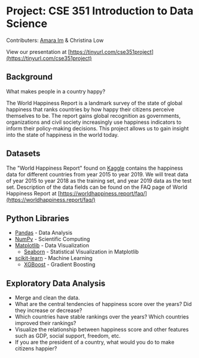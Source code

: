 # Project: CSE 351 Introduction to Data Science

Contributers: [Amara Im](https://github.com/amaraim22) & Christina Low

View our presentation at [https://tinyurl.com/cse351project](https://tinyurl.com/cse351project)

## Background

What makes people in a country happy?

The World Happiness Report is a landmark survey of the state of global happiness that ranks countries by how happy their citizens perceive themselves to be. The report gains global recognition as governments, organizations and civil society increasingly use happiness indicators to inform their policy-making decisions. This project allows us to gain insight into the state of happiness in the world today.

## Datasets

The "World Happiness Report" found on [Kaggle](https://www.kaggle.com/datasets/unsdsn/world-happiness) contains the happiness data for different countries from year 2015 to year 2019. We will treat data of year 2015 to year 2018 as the training set, and year 2019 data as the test set. Description of the data fields can be found on the FAQ page of World Happiness Report at [https://worldhappiness.report/faq/](https://worldhappiness.report/faq/)

## Python Libraries

* [Pandas](https://pandas.pydata.org/) - Data Analysis
* [NumPy](https://numpy.org/) - Scientific Computing
* [Matplotlib](https://matplotlib.org/) - Data Visualization
  *   [Seaborn](https://github.com/mwaskom/seaborn) - Statistical Visualization in Matplotlib
* [scikit-learn](https://scikit-learn.org/stable/) - Machine Learning
  * [XGBoost](https://github.com/dmlc/xgboost) - Gradient Boosting

## Exploratory Data Analysis

* Merge and clean the data. 
* What are the central tendencies of happiness score over the years? Did they increase or decrease?
* Which countries have stable rankings over the years? Which countries improved their rankings?
* Visualize the relationship between happiness score and other features such as GDP, social support, freedom, etc.
* If you are the president of a country, what would you do to make citizens happier?
